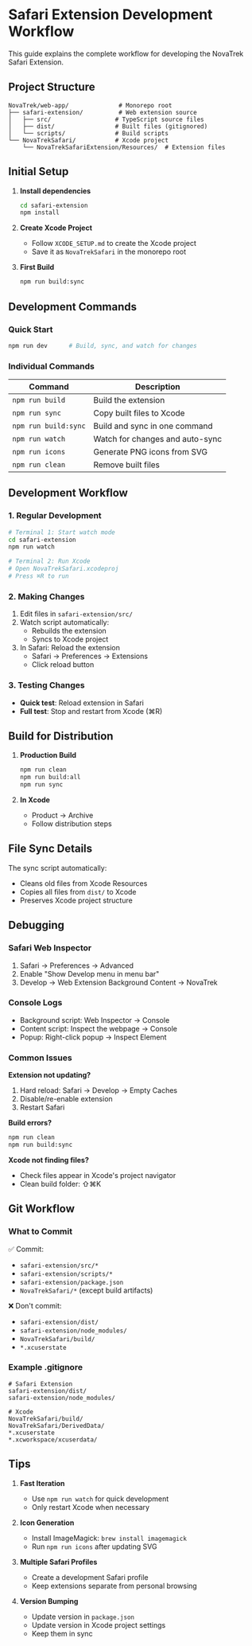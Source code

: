# Safari Extension Development Workflow

This guide explains the complete workflow for developing the NovaTrek Safari Extension.

## Project Structure

```
NovaTrek/web-app/              # Monorepo root
├── safari-extension/          # Web extension source
│   ├── src/                  # TypeScript source files
│   ├── dist/                 # Built files (gitignored)
│   └── scripts/              # Build scripts
└── NovaTrekSafari/           # Xcode project
    └── NovaTrekSafariExtension/Resources/  # Extension files
```

## Initial Setup

1. **Install dependencies**
   ```bash
   cd safari-extension
   npm install
   ```

2. **Create Xcode Project**
   - Follow `XCODE_SETUP.md` to create the Xcode project
   - Save it as `NovaTrekSafari` in the monorepo root

3. **First Build**
   ```bash
   npm run build:sync
   ```

## Development Commands

### Quick Start
```bash
npm run dev      # Build, sync, and watch for changes
```

### Individual Commands

| Command | Description |
|---------|-------------|
| `npm run build` | Build the extension |
| `npm run sync` | Copy built files to Xcode |
| `npm run build:sync` | Build and sync in one command |
| `npm run watch` | Watch for changes and auto-sync |
| `npm run icons` | Generate PNG icons from SVG |
| `npm run clean` | Remove built files |

## Development Workflow

### 1. Regular Development
```bash
# Terminal 1: Start watch mode
cd safari-extension
npm run watch

# Terminal 2: Run Xcode
# Open NovaTrekSafari.xcodeproj
# Press ⌘R to run
```

### 2. Making Changes
1. Edit files in `safari-extension/src/`
2. Watch script automatically:
   - Rebuilds the extension
   - Syncs to Xcode project
3. In Safari: Reload the extension
   - Safari → Preferences → Extensions
   - Click reload button

### 3. Testing Changes
- **Quick test**: Reload extension in Safari
- **Full test**: Stop and restart from Xcode (⌘R)

## Build for Distribution

1. **Production Build**
   ```bash
   npm run clean
   npm run build:all
   npm run sync
   ```

2. **In Xcode**
   - Product → Archive
   - Follow distribution steps

## File Sync Details

The sync script automatically:
- Cleans old files from Xcode Resources
- Copies all files from `dist/` to Xcode
- Preserves Xcode project structure

## Debugging

### Safari Web Inspector
1. Safari → Preferences → Advanced
2. Enable "Show Develop menu in menu bar"
3. Develop → Web Extension Background Content → NovaTrek

### Console Logs
- Background script: Web Inspector → Console
- Content script: Inspect the webpage → Console
- Popup: Right-click popup → Inspect Element

### Common Issues

**Extension not updating?**
1. Hard reload: Safari → Develop → Empty Caches
2. Disable/re-enable extension
3. Restart Safari

**Build errors?**
```bash
npm run clean
npm run build:sync
```

**Xcode not finding files?**
- Check files appear in Xcode's project navigator
- Clean build folder: ⇧⌘K

## Git Workflow

### What to Commit
✅ Commit:
- `safari-extension/src/*`
- `safari-extension/scripts/*`
- `safari-extension/package.json`
- `NovaTrekSafari/*` (except build artifacts)

❌ Don't commit:
- `safari-extension/dist/`
- `safari-extension/node_modules/`
- `NovaTrekSafari/build/`
- `*.xcuserstate`

### Example .gitignore
```gitignore
# Safari Extension
safari-extension/dist/
safari-extension/node_modules/

# Xcode
NovaTrekSafari/build/
NovaTrekSafari/DerivedData/
*.xcuserstate
*.xcworkspace/xcuserdata/
```

## Tips

1. **Fast Iteration**
   - Use `npm run watch` for quick development
   - Only restart Xcode when necessary

2. **Icon Generation**
   - Install ImageMagick: `brew install imagemagick`
   - Run `npm run icons` after updating SVG

3. **Multiple Safari Profiles**
   - Create a development Safari profile
   - Keep extensions separate from personal browsing

4. **Version Bumping**
   - Update version in `package.json`
   - Update version in Xcode project settings
   - Keep them in sync